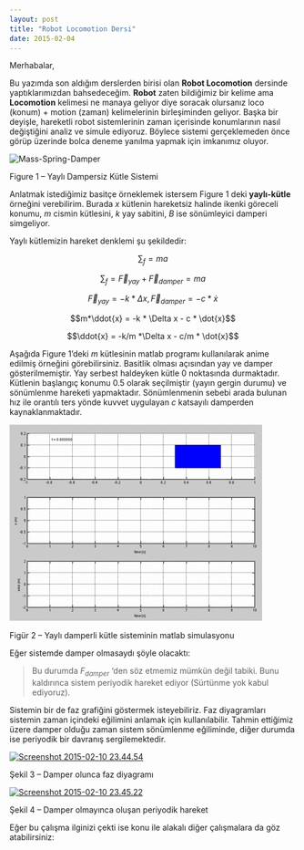 ```yaml
---
layout: post
title: "Robot Locomotion Dersi"
date: 2015-02-04
---
```


Merhabalar,

Bu yazımda son aldığım derslerden birisi olan **Robot Locomotion** dersinde yaptıklarımızdan bahsedeceğim. **Robot** zaten bildiğimiz bir kelime ama **Locomotion** kelimesi ne manaya geliyor diye soracak olursanız loco (konum) + motion (zaman) kelimelerinin birleşiminden geliyor. Başka bir deyişle,  hareketli robot sistemlerinin zaman içerisinde konumlarının nasıl değiştiğini analiz ve simule ediyoruz. Böylece sistemi gerçeklemeden önce görüp üzerinde bolca deneme yanılma yapmak için imkanımız oluyor.

![Mass-Spring-Damper](https://github.com/mehmetakifakkus/mehmetakifakkus.github.io/blob/master/img/ceng787-robot-locomotion/spring-mass/spr%C4%B1ngmass-withoutDamper.gif?raw=true)

Figure 1 – Yaylı Dampersiz Kütle Sistemi



Anlatmak istediğimiz basitçe örneklemek istersem Figure 1 deki **yaylı-kütle** örneğini verebilirim. Burada $x$ kütlenin hareketsiz halinde ikenki göreceli konumu, $m$ cismin kütlesini, $k$ yay sabitini, $B$ ise sönümleyici damperi simgeliyor. 

Yaylı kütlemizin hareket denklemi şu şekildedir:

$$\sum_f = ma $$

$$\sum_f = \vec{F}_{yay} +\vec{F}_{damper} = ma$$

$$\vec{F}_{yay} = -k * \Delta x,   \vec{F}_{damper} = -c * \dot{x}$$

$$m*\ddot{x} = -k * \Delta x - c * \dot{x}$$

$$\ddot{x} = -k/m *\Delta x - c/m * \dot{x}$$

Aşağıda Figure 1’deki $m$ kütlesinin matlab programı kullanılarak anime edilmiş  örneğini görebilirsiniz. Basitlik olması açısından yay ve damper gösterilmemiştir. Yay serbest haldeyken kütle 0 noktasında durmaktadır. Kütlenin başlangıç konumu 0.5 olarak seçilmiştir (yayın gergin durumu) ve sönümlenme hareketi yapmaktadır. Sönümlenmenin sebebi arada bulunan hız ile orantılı ters yönde kuvvet uygulayan  $c$ katsayılı damperden kaynaklanmaktadır.

![](https://github.com/mehmetakifakkus/mehmetakifakkus.github.io/blob/master/img/ceng787-robot-locomotion/spring-mass/spr%C4%B1ngmass-withDamper.gif?raw=true)

Figür 2 – Yaylı damperli kütle sisteminin matlab simulasyonu

Eğer sistemde damper olmasaydı şöyle olacaktı: 

> Bu durumda $F_{damper}$ ‘den söz etmemiz mümkün değil tabiki. Bunu kaldırınca sistem periyodik hareket ediyor (Sürtünme yok kabul ediyoruz).

Sistemin bir de faz grafiğini göstermek isteyebiliriz. Faz diyagramları sistemin zaman içindeki eğilimini anlamak için kullanılabilir. Tahmin ettiğimiz üzere damper olduğu zaman sistem sönümlenme eğiliminde, diğer durumda ise periyodik bir davranış sergilemektedir.



[![Screenshot 2015-02-10 23.44.54](http://sekilver.net/akifsblog.com//wp-content/uploads/2015/02/Screenshot-2015-02-10-23.44.54.png)](http://sekilver.net/akifsblog.com//wp-content/uploads/2015/02/Screenshot-2015-02-10-23.44.54.png)

Şekil 3 – Damper olunca faz diyagramı

[![Screenshot 2015-02-10 23.45.22](http://sekilver.net/akifsblog.com//wp-content/uploads/2015/02/Screenshot-2015-02-10-23.45.22.png)](http://sekilver.net/akifsblog.com//wp-content/uploads/2015/02/Screenshot-2015-02-10-23.45.22.png)

Şekil 4 – Damper olmayınca oluşan periyodik hareket

 

 

Eğer bu çalışma ilginizi çekti ise konu ile alakalı diğer çalışmalara da göz atabilirsiniz: